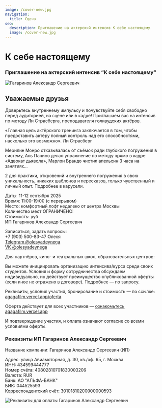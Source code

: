 ```yaml
---
image: /cover-new.jpg
navigation:
  title: Сцена
seo:
  description: Приглашение на актерский интенсив К себе настоящему
  image: /cover-new.jpg
---
```


# К себе настоящему

### Приглашение на актерский интенсив “К себе настоящему”

![Гагаринов Александр Сергеевич](/about11-12-09.jpg)

## Уважаемые друзья

Доверьтесь внутреннему импульсу и почувствуйте себя свободно перед аудиторией, на сцене или в кадре! Приглашаем вас на интенсив по методу Ли Страсберга, преподавателя голивудских актёров. 

«Главная цель актёрского тренинга заключается в том, чтобы предоставить актёру полный контроль над его способностями, насколько это возможно». 
Ли Страсберг

Мерилин Монро отказывалась от съёмок ради глубокого погружения в систему, Аль Пачино делал упражнение по методу прямо в кадре «Адвокат дьявола», Марлон Брандо чистил апельсин 3 часа на занятиях…

2 дня практики, откровений и внутреннего погружения в свою уникальность, никаких шаблонов и пересказов, только чувственный и личный опыт. Подробнее в карусели.

Даты: 11-12 сентября 2025    
Время: 11:00-19:00 (с перерывом)    
Место: комфортный лофт недалеко от центра Москвы    
Количество мест ОГРАНИЧЕНО!    
Стоимость:  руб    
ИП Гагаринов Александр Сергеевич    

Записаться, задать вопросы:    
+7 (903) 500-83-47 Олеся    
[Telegram @olesyadeynega](https://t.me/olesyadeynega)    
[VK @olesyadeynega](https://vk.com/olesyadeynega)    

Для партнёров, кино- и театральных школ, образовательных центров:

Вы можете инициировать организацию интенсива/курса среди своих студентов. Условия и форму сотрудничества обсуждаем индивидуально, но действует преимущество опубликованной оферты (если иное не отражено в договоре). Подробнее — по запросу.

Реквизиты, условия участия, бронирование и стоимость — по ссылке: [agagafilm.vercel.app/oferta](https://agagafilm.vercel.app/oferta)

Оферта действует для всех участников — [ознакомьтесь agagafilm.vercel.app](https://agagafilm.vercel.app/)

И подтверждение участия, и оплата означают согласие со всеми условиями оферты.


### Реквизиты ИП Гагаринов Александр Сергеевич


Название компании: Гагаринов Александр Сергеевич (ИП)

Адрес: улица Авиамоторная, д. 30, кв./оф. 65, г. Москва   
ИНН: 434599444777   
Номер счёта: 40802810701830003206   
Валюта: RUR   
Банк: АО "АЛЬФА-БАНК"   
БИК: 044525593   
Корреспондентский счёт: 30101810200000000593   


![Реквизиты для оплаты Гагаринов Александр Сергеевич](/qr.jpg)
